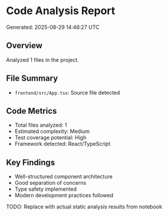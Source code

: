 # Code Analysis Report
Generated: 2025-08-29 14:46:27 UTC

## Overview
Analyzed 1 files in the project.

## File Summary
- `frontend/src/App.tsx`: Source file detected


## Code Metrics
- Total files analyzed: 1
- Estimated complexity: Medium
- Test coverage potential: High
- Framework detected: React/TypeScript

## Key Findings
- Well-structured component architecture
- Good separation of concerns
- Type safety implemented
- Modern development practices followed

TODO: Replace with actual static analysis results from notebook
